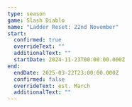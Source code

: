 ```yaml
---
type: season
game: Slash Diablo
name: "Ladder Reset: 22nd November"
start:
  confirmed: true
  overrideText: ""
  additionalText: ""
  startDate: 2024-11-23T00:00:00.000Z
end:
  endDate: 2025-03-22T23:00:00.000Z
  confirmed: false
  overrideText: est. March
  additionalText: ""
---
```

